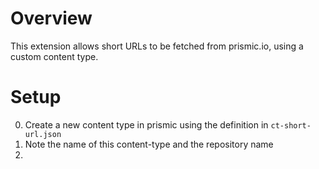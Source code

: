 # Overview
This extension allows short URLs to be fetched from prismic.io, using a custom content type.

# Setup
0. Create a new content type in prismic using the definition in `ct-short-url.json`
0. Note the name of this content-type and the repository name
0. 
